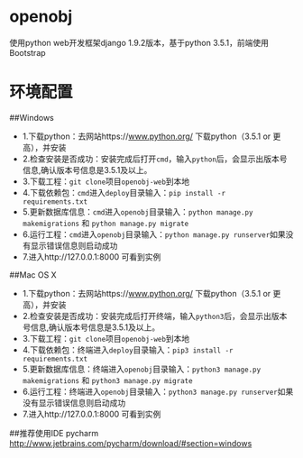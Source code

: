 # openobj
使用python web开发框架django 1.9.2版本，基于python 3.5.1，前端使用Bootstrap
# 环境配置
##Windows

* 1.下载python：去网站https://www.python.org/ 下载python（3.5.1 or 更高），并安装
* 2.检查安装是否成功：安装完成后打开`cmd`，输入`python`后，会显示出版本号信息,确认版本号信息是3.5.1及以上。
* 3.下载工程：`git clone`项目`openobj-web`到本地
* 4.下载依赖包：`cmd`进入`deploy`目录输入：`pip install -r requirements.txt`
* 5.更新数据库信息：`cmd`进入`openobj`目录输入：`python manage.py makemigrations` 和 `python manage.py migrate`
* 6.运行工程：`cmd`进入`openobj`目录输入：`python manage.py runserver`如果没有显示错误信息则启动成功
* 7.进入http://127.0.0.1:8000 可看到实例

##Mac OS X
* 1.下载python：去网站https://www.python.org/ 下载python（3.5.1 or 更高），并安装
* 2.检查安装是否成功：安装完成后打开终端，输入`python3`后，会显示出版本号信息,确认版本号信息是3.5.1及以上。
* 3.下载工程：`git clone`项目`openobj-web`到本地
* 4.下载依赖包：终端进入`deploy`目录输入：`pip3 install -r requirements.txt`
* 5.更新数据库信息：终端进入`openobj`目录输入：`python3 manage.py makemigrations` 和 `python3 manage.py migrate`
* 6.运行工程：终端进入`openobj`目录输入：`python3 manage.py runserver`如果没有显示错误信息则启动成功
* 7.进入http://127.0.0.1:8000 可看到实例

##推荐使用IDE
pycharm
http://www.jetbrains.com/pycharm/download/#section=windows
